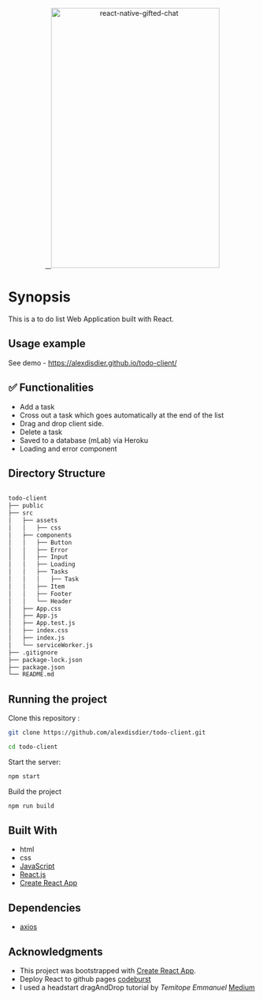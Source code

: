 <p align="center" >
   <a href="https://reactnative.gallery/FaridSafi/gifted-chat">
    <img alt="react-native-gifted-chat" src="https://res.cloudinary.com/dvrkxmxkw/image/upload/v1552160814/github-screenshot-gif/todo-list.gif" width="342" height="527" />
 </a>

</p>

# Synopsis

This is a to do list Web Application built with React.

## Usage example

See demo - https://alexdisdier.github.io/todo-client/

## ✅ Functionalities

- Add a task
- Cross out a task which goes automatically at the end of the list
- Drag and drop client side.
- Delete a task
- Saved to a database (mLab) via Heroku
- Loading and error component

## Directory Structure

```bash

todo-client
├── public
├── src
│   ├── assets
│   │   ├── css
│   ├── components
│   │   ├── Button
│   │   ├── Error
│   │   ├── Input
│   │   ├── Loading
│   │   ├── Tasks
│   │   │   ├── Task
│   │   ├── Item
│   │   ├── Footer
│   │   └── Header
│   ├── App.css
│   ├── App.js
│   ├── App.test.js
│   ├── index.css
│   ├── index.js
│   └── serviceWorker.js
├── .gitignore
├── package-lock.json
├── package.json
└── README.md

```

## Running the project

Clone this repository :

```bash
git clone https://github.com/alexdisdier/todo-client.git

cd todo-client
```

Start the server:

```bash
npm start
```

Build the project

```bash
npm run build
```

## Built With

- html
- css
- [JavaScript](https://developer.mozilla.org/bm/docs/Web/JavaScript)
- [React.js](https://reactjs.org/docs/hello-world.html)
- [Create React App](https://facebook.github.io/create-react-app/docs/getting-started)

## Dependencies

- [axios](https://www.npmjs.com/package/axios)

## Acknowledgments

- This project was bootstrapped with [Create React App](https://github.com/facebook/create-react-app).
- Deploy React to github pages [codeburst](https://codeburst.io/deploy-react-to-github-pages-to-create-an-amazing-website-42d8b09cd4d)
- I used a headstart dragAndDrop tutorial by _Temitope Emmanuel_ [Medium](https://medium.com/the-andela-way/react-drag-and-drop-7411d14894b9)
